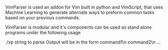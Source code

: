 VimParser is used an addon for Vim built in python and VimScript, that uses Machine Learning to generate alternate ways to preform common tasks based on your previous commands.

VimParser is modular and it's components can be used as stand alone programs under the following usage

 ./vp string to parse 
Output will be in the form command1\n command2\n ...


